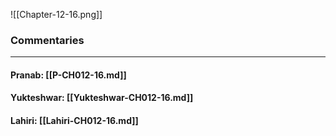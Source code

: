 ![[Chapter-12-16.png]]

### Commentaries

---

#### Pranab: [[P-CH012-16.md]]

#### Yukteshwar: [[Yukteshwar-CH012-16.md]]

#### Lahiri: [[Lahiri-CH012-16.md]]
